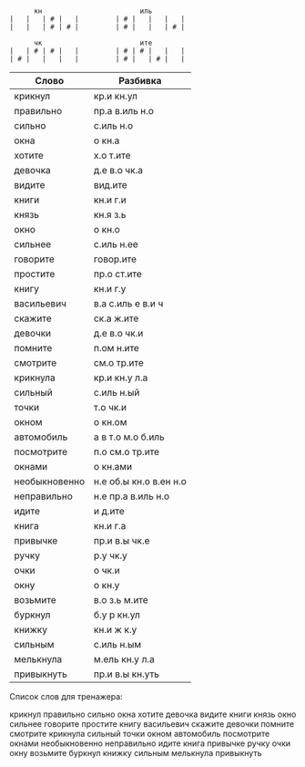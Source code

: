 ```

      кн                        иль
|   |   | # |   |         | # |   |   |   |
|   |   | # | # |         | # |   |   | # |

      чк                        ите
|   | # | # |   |         | # | # |   |   |
| # |   |   |   |         | # |   | # |   |

```

| Слово | Разбивка |
| --- | --- |
| крикнул | кр.и кн.ул | 
| правильно | пр.а в.иль н.о | 
| сильно | с.иль н.о | 
| окна | о кн.а | 
| хотите | х.о т.ите | 
| девочка | д.е в.о чк.а | 
| видите | вид.ите | 
| книги | кн.и г.и | 
| князь | кн.я з.ь | 
| окно | о кн.о | 
| сильнее | с.иль н.ее | 
| говорите | говор.ите | 
| простите | пр.о ст.ите | 
| книгу | кн.и г.у | 
| васильевич | в.а с.иль е в.и ч | 
| скажите | ск.а ж.ите | 
| девочки | д.е в.о чк.и | 
| помните | п.ом н.ите | 
| смотрите | см.о тр.ите | 
| крикнула | кр.и кн.у л.а | 
| сильный | с.иль н.ый | 
| точки | т.о чк.и | 
| окном | о кн.ом | 
| автомобиль | а в т.о м.о б.иль | 
| посмотрите | п.о см.о тр.ите | 
| окнами | о кн.ами | 
| необыкновенно | н.е об.ы кн.о в.ен н.о | 
| неправильно | н.е пр.а в.иль н.о | 
| идите | и д.ите | 
| книга | кн.и г.а | 
| привычке | пр.и в.ы чк.е | 
| ручку | р.у чк.у | 
| очки | о чк.и | 
| окну | о кн.у | 
| возьмите | в.о з.ь м.ите | 
| буркнул | б.у р кн.ул | 
| книжку | кн.и ж к.у | 
| сильным | с.иль н.ым | 
| мелькнула | м.ель кн.у л.а | 
| привыкнуть | пр.и в.ы кн.уть | 

Список слов для тренажера:

крикнул правильно сильно окна хотите девочка видите книги князь окно сильнее говорите простите книгу васильевич скажите девочки помните смотрите крикнула сильный точки окном автомобиль посмотрите окнами необыкновенно неправильно идите книга привычке ручку очки окну возьмите буркнул книжку сильным мелькнула привыкнуть
